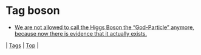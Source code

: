 <!--
title: Tag boson
date: 2020-06-28T15:26:59.063Z
tags:
-->
# Tag boson

 * [We are not allowed to call the Higgs Boson the “God-Particle” anymore, because now there is evidence that it actually exists.](67376203276.md)

| [Tags](tags.md) | [Top](index.md) |

